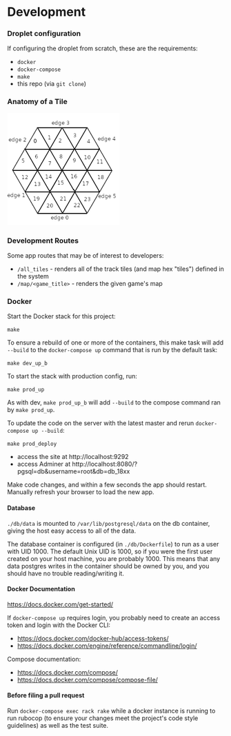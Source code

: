 # Development

### Droplet configuration

If configuring the droplet from scratch, these are the requirements:

* `docker`
* `docker-compose`
* `make`
* this repo (via `git clone`)

### Anatomy of a Tile

![Anatomy of a Tile](/public/images/tile_anatomy.png?raw=true "Anatomy of a Tile")

### Development Routes

Some app routes that may be of interest to developers:

* `/all_tiles` - renders all of the track tiles (and map hex "tiles") defined in
  the system
* `/map/<game_title>` - renders the given game's map

### Docker

Start the Docker stack for this project:

```
make
```

To ensure a rebuild of one or more of the containers, this make task will add
`--build` to the `docker-compose up` command that is run by the default task:

```
make dev_up_b
```

To start the stack with production config, run:

```
make prod_up
```

As with dev, `make prod_up_b` will add `--build` to the compose command ran by
`make prod_up`.

To update the code on the server with the latest master and rerun
`docker-compose up --build`:

```
make prod_deploy
```

* access the site at http://localhost:9292
* access Adminer at http://localhost:8080/?pgsql=db&username=root&db=db_18xx

Make code changes, and within a few seconds the app should restart. Manually
refresh your browser to load the new app.

#### Database

`./db/data` is mounted to `/var/lib/postgresql/data` on the db container, giving
the host easy access to all of the data.

The database container is configured (in `./db/Dockerfile`) to run as a user
with UID 1000. The default Unix UID is 1000, so if you were the first user
created on your host machine, you are probably 1000. This means that any data
postgres writes in the container should be owned by you, and you should have no
trouble reading/writing it.

#### Docker Documentation

https://docs.docker.com/get-started/

If `docker-compose up` requires login, you probably need to create an access
token and login with the Docker CLI:

* https://docs.docker.com/docker-hub/access-tokens/
* https://docs.docker.com/engine/reference/commandline/login/

Compose documentation:

* https://docs.docker.com/compose/
* https://docs.docker.com/compose/compose-file/

#### Before filing a pull request

Run `docker-compose exec rack rake` while a docker instance is running to run rubocop (to ensure your changes meet the project's code style guidelines) as well as the test suite.
